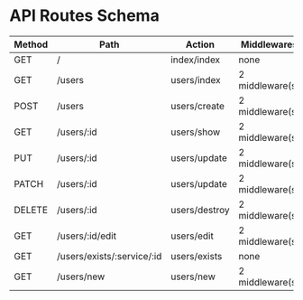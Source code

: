 # API Routes Schema

| Method | Path | Action | Middlewares |
|--------|------|--------|------------|
| GET | / | index/index | none |
| GET | /users | users/index | 2 middleware(s) |
| POST | /users | users/create | 2 middleware(s) |
| GET | /users/:id | users/show | 2 middleware(s) |
| PUT | /users/:id | users/update | 2 middleware(s) |
| PATCH | /users/:id | users/update | 2 middleware(s) |
| DELETE | /users/:id | users/destroy | 2 middleware(s) |
| GET | /users/:id/edit | users/edit | 2 middleware(s) |
| GET | /users/exists/:service/:id | users/exists | none |
| GET | /users/new | users/new | 2 middleware(s) |
